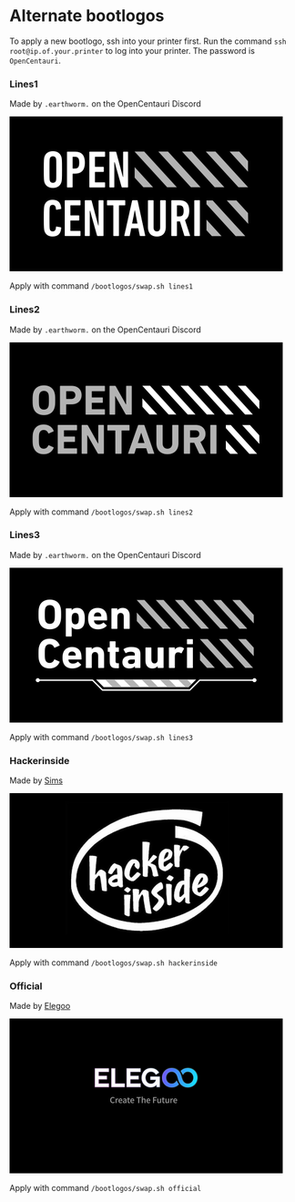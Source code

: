 # Alternate bootlogos

To apply a new bootlogo, ssh into your printer first. Run the command `ssh root@ip.of.your.printer` to log into your printer. The password is `OpenCentauri`.

### Lines1

Made by `.earthworm.` on the OpenCentauri Discord

![lines1](./bootlogos/lines1.bmp)

Apply with command `/bootlogos/swap.sh lines1`

### Lines2

Made by `.earthworm.` on the OpenCentauri Discord

![lines2](./bootlogos/lines2.bmp)

Apply with command `/bootlogos/swap.sh lines2`

### Lines3

Made by `.earthworm.` on the OpenCentauri Discord

![lines3](./bootlogos/lines3.bmp)

Apply with command `/bootlogos/swap.sh lines3`

### Hackerinside

Made by [Sims](https://github.com/suchmememanyskill/)

![hackerinside](./bootlogos/hackerinside.bmp)

Apply with command `/bootlogos/swap.sh hackerinside`

### Official

Made by [Elegoo](https://github.com/elegooofficial)

![official](./bootlogos/official.bmp)

Apply with command `/bootlogos/swap.sh official`